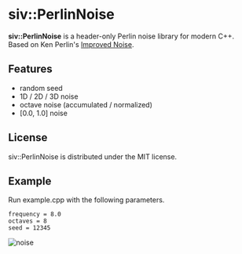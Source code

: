 # siv::PerlinNoise
**siv::PerlinNoise** is a header-only Perlin noise library for modern C++.  
Based on Ken Perlin's [Improved Noise](<http://mrl.nyu.edu/~perlin/noise/>).

## Features
* random seed
* 1D / 2D / 3D noise
* octave noise (accumulated / normalized)
* [0.0, 1.0] noise

## License
siv::PerlinNoise is distributed under the MIT license.

## Example
Run example.cpp with the following parameters.
```
frequency = 8.0
octaves = 8
seed = 12345
```

![noise](f8o8_12345.bmp)
